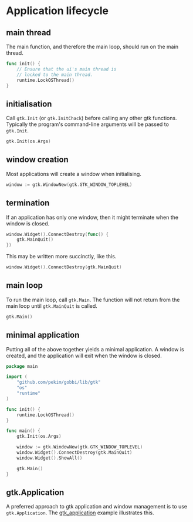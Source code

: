 # Application lifecycle

## main thread
The main function, and therefore the main loop,
should run on the main thread. 

```go
func init() {
    // Ensure that the ui's main thread is
    // locked to the main thread.
    runtime.LockOSThread()
}
```

## initialisation
Call `gtk.Init` (or `gtk.InitChack`) before calling
any other gtk functions.
Typically the program's command-line arguments will
be passed to `gtk.Init`.

```go
gtk.Init(os.Args)
```

## window creation
Most applications will create a window when initialising.

```go
window := gtk.WindowNew(gtk.GTK_WINDOW_TOPLEVEL)
``` 

## termination
If an application has only one window,
then it might terminate when the window is closed.

```go
window.Widget().ConnectDestroy(func() {
    gtk.MainQuit()
})
``` 

This may be written more succinctly, like this.

```go
window.Widget().ConnectDestroy(gtk.MainQuit)
``` 

## main loop
To run the main loop, call `gtk.Main`.
The function will not return from the main loop
until `gtk.MainQuit` is called.

```go
gtk.Main()
```

## minimal application
Putting all of the above together yields a minimal
application.
A window is created,
and the application will exit when the window is closed.

```go
package main

import (
	"github.com/pekim/gobbi/lib/gtk"
	"os"
	"runtime"
)

func init() {
	runtime.LockOSThread()
}

func main() {
	gtk.Init(os.Args)

	window := gtk.WindowNew(gtk.GTK_WINDOW_TOPLEVEL)
	window.Widget().ConnectDestroy(gtk.MainQuit)
	window.Widget().ShowAll()

	gtk.Main()
}
```

## gtk.Application
A preferred approach to gtk application and window
management is to use `gtk.Application`.
The [gtk_application](https://github.com/pekim/gobbi/blob/master/example/gtk_application/main.go)
example illustrates this.
